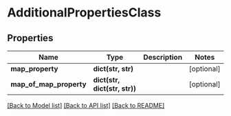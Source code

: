 # AdditionalPropertiesClass

## Properties
Name | Type | Description | Notes
------------ | ------------- | ------------- | -------------
**map_property** | **dict(str, str)** |  | [optional] 
**map_of_map_property** | **dict(str, dict(str, str))** |  | [optional] 

[[Back to Model list]](../README.md#documentation-for-models) [[Back to API list]](../README.md#documentation-for-api-endpoints) [[Back to README]](../README.md)


